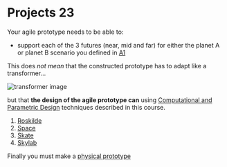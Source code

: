 # Projects 23

Your agile prototype needs to be able to:

* support each of the 3 futures (near, mid and far) for either the planet A or planet B scenario you defined in [A1](/Agile/Assignments/A1)

This does *not mean* that the constructed prototype has to adapt like a transformer...

![transformer image](https://tfwiki.net/mediawiki/images2/thumb/d/dc/OpTransformsSu.jpg/400px-OpTransformsSu.jpg)

but that **the design of the agile prototype can** using [Computational and Parametric Design] techniques described in this course.

1. [Roskilde]
2. [Space]
3. [Skate]
4. [Skylab]

Finally you must make a [physical prototype]

[physical prototype]: /Agile/Concepts/PhysicalPrototype
[Roskilde]: /Agile/Projects/Roskilde
[Space]: /Agile/Projects/Space
[Skate]: /Agile/Projects/Skate
[Skylab]: /Agile/Projects/Skylab
[Computational and Parametric Design]: /Agile/Concepts/ComputationalDesign
